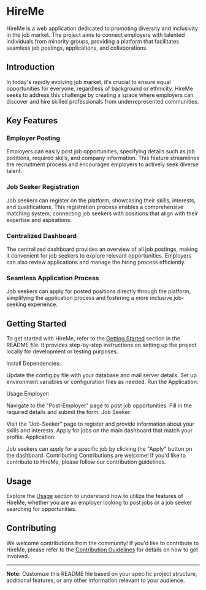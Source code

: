 # HireMe

HireMe is a web application dedicated to promoting diversity and inclusivity in the job market. The project aims to connect employers with talented individuals from minority groups, providing a platform that facilitates seamless job postings, applications, and collaborations.

## Introduction

In today's rapidly evolving job market, it's crucial to ensure equal opportunities for everyone, regardless of background or ethnicity. HireMe seeks to address this challenge by creating a space where employers can discover and hire skilled professionals from underrepresented communities.

## Key Features

### Employer Posting
Employers can easily post job opportunities, specifying details such as job positions, required skills, and company information. This feature streamlines the recruitment process and encourages employers to actively seek diverse talent.

### Job Seeker Registration
Job seekers can register on the platform, showcasing their skills, interests, and qualifications. This registration process enables a comprehensive matching system, connecting job seekers with positions that align with their expertise and aspirations.

### Centralized Dashboard
The centralized dashboard provides an overview of all job postings, making it convenient for job seekers to explore relevant opportunities. Employers can also review applications and manage the hiring process efficiently.

### Seamless Application Process
Job seekers can apply for posted positions directly through the platform, simplifying the application process and fostering a more inclusive job-seeking experience.

## Getting Started

To get started with HireMe, refer to the [Getting Started](#getting-started) section in the README file. It provides step-by-step instructions on setting up the project locally for development or testing purposes.

Install Dependencies:

Update the config.py file with your database and mail server details.
Set up environment variables or configuration files as needed.
Run the Application:

Usage
Employer:

Navigate to the "Post-Employer" page to post job opportunities.
Fill in the required details and submit the form.
Job Seeker:

Visit the "Job-Seeker" page to register and provide information about your skills and interests.
Apply for jobs on the main dashboard that match your profile.
Application:

Job seekers can apply for a specific job by clicking the "Apply" button on the dashboard.
Contributing
Contributions are welcome! If you'd like to contribute to HireMe, please follow our contribution guidelines.

## Usage

Explore the [Usage](#usage) section to understand how to utilize the features of HireMe, whether you are an employer looking to post jobs or a job seeker searching for opportunities.

## Contributing

We welcome contributions from the community! If you'd like to contribute to HireMe, please refer to the [Contribution Guidelines](CONTRIBUTING.md) for details on how to get involved.

---

**Note:** Customize this README file based on your specific project structure, additional features, or any other information relevant to your audience.
